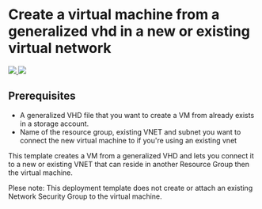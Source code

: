 # Create a virtual machine from a generalized vhd in a new or existing virtual network

<a href="https://portal.azure.com/#create/Microsoft.Template/uri/https%3A%2F%2Fraw.githubusercontent.com%2Fangela83%2FARM-Templates%2Fmaster%2F201-vm-generalized-vhd-new-or-existing-vnet%2Fazuredeploy.json" target="_blank">
    <img src="http://azuredeploy.net/deploybutton.png"/>
</a>
<a href="http://armviz.io/#/?load=https%3A%2F%2Fraw.githubusercontent.com%2Fangela83%2FARM-Templates%2Fmaster%2F201-vm-generalized-vhd-new-or-existing-vnet%2Fazuredeploy.json" target="_blank">
    <img src="http://armviz.io/visualizebutton.png"/>
</a>

## Prerequisites

- A generalized VHD file that you want to create a VM from already exists in a storage account.
- Name of the resource group, existing VNET and subnet you want to connect the new virtual machine to if you're using an existing vnet

This template creates a VM from a generalized VHD and lets you connect it to a new or existing VNET that can reside in another Resource Group then the virtual machine.

Plese note: This deployment template does not create or attach an existing Network Security Group to the virtual machine. 
